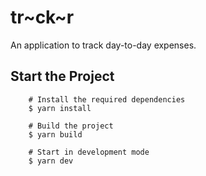 # tr~ck~r
 An application to track day-to-day expenses.

## Start the Project
```
	# Install the required dependencies
	$ yarn install

	# Build the project
	$ yarn build

	# Start in development mode
	$ yarn dev
```